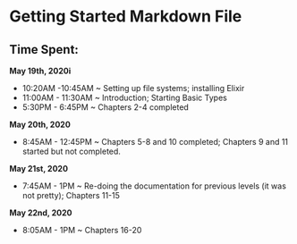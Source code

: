 # Getting Started Markdown File

## Time Spent:

**May 19th, 2020i**
* 10:20AM -10:45AM ~ Setting up file systems; installing Elixir 
* 11:00AM - 11:30AM ~ Introduction; Starting Basic Types
* 5:30PM - 6:45PM ~ Chapters 2-4 completed

**May 20th, 2020**
* 8:45AM - 12:45PM ~ Chapters 5-8 and 10 completed; Chapters 9 and 11 started but not completed.

**May 21st, 2020**
* 7:45AM - 1PM ~ Re-doing the documentation for previous levels (it was not pretty); Chapters 11-15

**May 22nd, 2020**
* 8:05AM - 1PM ~ Chapters 16-20
